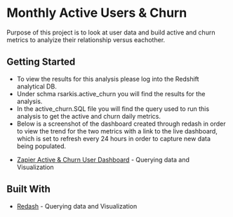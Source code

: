 # Monthly Active Users & Churn

Purpose of this project is to look at user data and build active and churn metrics to analyize their relationship versus eachother.

## Getting Started

- To view the results for this analysis please log into the Redshift analytical DB.  
- Under schma rsarkis.active_churn you will find the results for the analysis.  
- In the active_churn.SQL file you will find the query used to run this analysis to get the active and churn daily metrics.
- Below is a screenshot of the dashboard created through redash in order to view the trend for the two metrics with a link to the live dashboard, which is set to refresh every 24 hours in order to capture new data being populated.
* [Zapier Active & Churn User Dashboard](https://app.redash.io/rameil/public/dashboards/0trXo6ELwCCtRPGldAHzsK4WW8F6lUOlxoqYJZXW) - Querying data and Visualization

## Built With

* [Redash](https://redash.io) - Querying data and Visualization
